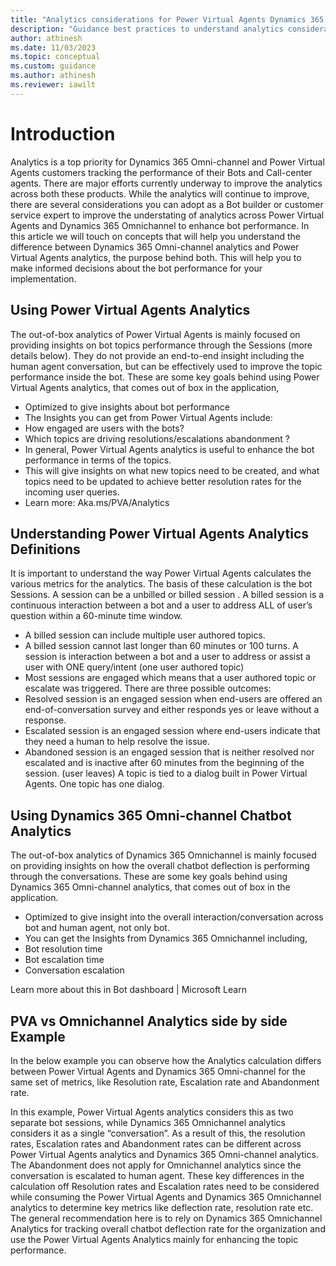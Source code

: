 ```yaml
---
title: "Analytics considerations for Power Virtual Agents Dynamics 365 Omnichannel"
description: "Guidance best practices to understand analytics considerations of Power Virtual Agents chatbot vs Dynamics 365 Omnichannel."
author: athinesh
ms.date: 11/03/2023
ms.topic: conceptual
ms.custom: guidance
ms.author: athinesh
ms.reviewer: iawilt
---
```

# Introduction

Analytics is a top priority for Dynamics 365 Omni-channel and Power Virtual Agents customers tracking the performance of their Bots and Call-center agents. 
There are major efforts currently underway to improve the analytics across both these products. 
While the analytics will continue to improve, there are several considerations you can adopt as a Bot builder or customer service expert to improve the understating 
of analytics across Power Virtual Agents and Dynamics 365 Omnichannel to enhance bot performance. 
In this article we will touch on concepts that will help you understand the difference between Dynamics 365 Omni-channel analytics and Power Virtual Agents analytics, 
the purpose behind both. This will help you to make informed decisions about the bot performance for your implementation.

## Using Power Virtual Agents Analytics

The out-of-box analytics of Power Virtual Agents is mainly focused on providing insights on bot topics performance through the Sessions (more details below). 
They do not provide an end-to-end insight including the human agent conversation, but can be effectively used to improve the topic performance inside the bot. 
These are some key goals behind using Power Virtual Agents analytics, that comes out of box in the application,


 - Optimized to give insights about bot performance
 - The Insights you can get from Power Virtual Agents include:
 - How engaged are users with the bots?
 - Which topics are driving resolutions/escalations abandonment ?
 - In general, Power Virtual Agents analytics is useful to enhance the bot performance in terms of the topics.
 - This will give insights on what new topics need to be created, and what topics need to be updated to achieve better resolution rates for the incoming user queries.
 - Learn more: Aka.ms/PVA/Analytics

## Understanding Power Virtual Agents Analytics Definitions

It is important to understand the way Power Virtual Agents calculates the various metrics for the analytics. The basis of these calculation is the bot Sessions.   A session can be a unbilled or billed session . A billed session is a continuous interaction between a bot and a user to address ALL of user’s question within a 60-minute time window.
 - A billed session can include multiple user authored topics.
 - A billed session cannot last longer than 60 minutes or 100 turns.
A session is interaction between a bot and a user to address or assist a user with ONE query/intent (one user authored topic)
- Most sessions are engaged which means that a user authored topic or escalate was triggered. There are three possible outcomes:
- Resolved session is an engaged session when end-users are offered an end-of-conversation survey and either responds yes or leave without a response.
- Escalated session is an engaged session where end-users indicate that they need a human to help resolve the issue.
- Abandoned session is an engaged session that is neither resolved nor escalated and is inactive after 60 minutes from the beginning of the session. (user leaves)
A topic is tied to a dialog built in Power Virtual Agents. One topic has one dialog.

## Using Dynamics 365 Omni-channel Chatbot Analytics

The out-of-box analytics of Dynamics 365 Omnichannel is mainly focused on providing insights on how the overall chatbot deflection is performing through the conversations. These are some key goals behind using Dynamics 365 Omni-channel analytics, that comes out of box in the application. 
- Optimized to give insight into the overall interaction/conversation across bot and human agent, not only bot.
- You can get the Insights from Dynamics 365 Omnichannel including,
- Bot resolution time
- Bot escalation time
- Conversation escalation
  
Learn more about this in Bot dashboard | Microsoft Learn

## PVA vs Omnichannel Analytics side  by side Example

In the below example you can observe how the Analytics calculation differs between Power Virtual Agents and Dynamics 365 Omni-channel for the same set of metrics, 
like Resolution rate, Escalation rate and Abandonment rate.

In this example, Power Virtual Agents analytics considers this as two separate bot sessions, while Dynamics 365 Omnichannel analytics considers it as a single “conversation”. As a result of this, the resolution rates, Escalation rates and Abandonment rates can be different across Power Virtual Agents analytics and Dynamics 365 Omni-channel analytics. The Abandonment does not apply for Omnichannel analytics since the conversation is escalated to human agent.
These key differences in the calculation off Resolution rates and Escalation rates need to be considered while consuming the Power Virtual Agents and Dynamics 365 Omnichannel analytics to determine key metrics like deflection rate, resolution rate etc.  The general recommendation here is to rely on Dynamics 365 Omnichannel Analytics for tracking overall chatbot deflection rate for the organization and use the Power Virtual Agents Analytics mainly for enhancing the topic performance. 


